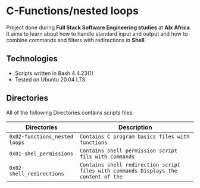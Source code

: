 # C-Functions/nested loops

Project done during **Full Stack Software Engineering studies** at **Alx Africa**. It aims to learn about how to handle standard input and output and how to combine commands and filters with redirections in **Shell**.

## Technologies
* Scripts written in Bash 4.4.23(1)
* Tested on Ubuntu 20.04 LTS

## Directories
All of the following Directories contains scripts files:

| Directories | Description |
| -------- | ----------- |
| `0x02-functions_nested loops` | `Contains C program basics files with functions` |
| `0x01-shel_permissions` | `Contains shell permission script fils with commands` |
| `0x02-shell_redirections` | `Contains shell redirection script files with commands Displays the content of the ` |

